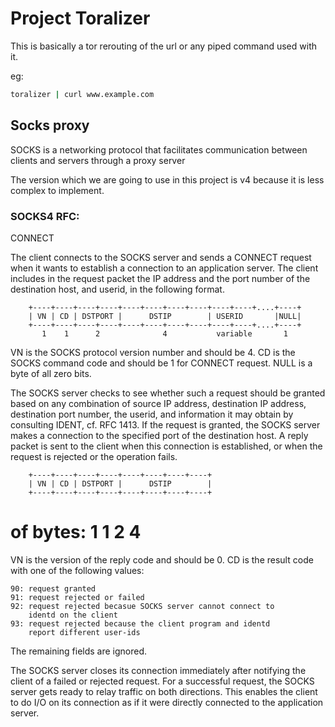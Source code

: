 # Project Toralizer

This is basically a tor rerouting of the url or any piped command used with it.

eg:
``` bash
toralizer | curl www.example.com
```

## Socks proxy
SOCKS is a networking protocol that facilitates communication between clients and servers through a proxy server

The version which we are going to use in this project is v4 because it is less complex to implement.

### SOCKS4 RFC:
CONNECT

The client connects to the SOCKS server and sends a CONNECT request when
it wants to establish a connection to an application server. The client
includes in the request packet the IP address and the port number of the
destination host, and userid, in the following format.

		+----+----+----+----+----+----+----+----+----+----+....+----+
		| VN | CD | DSTPORT |      DSTIP        | USERID       |NULL|
		+----+----+----+----+----+----+----+----+----+----+....+----+
    	   1    1      2              4           variable       1

VN is the SOCKS protocol version number and should be 4. CD is the
SOCKS command code and should be 1 for CONNECT request. NULL is a byte
of all zero bits.

The SOCKS server checks to see whether such a request should be granted
based on any combination of source IP address, destination IP address,
destination port number, the userid, and information it may obtain by
consulting IDENT, cf. RFC 1413.  If the request is granted, the SOCKS
server makes a connection to the specified port of the destination host.
A reply packet is sent to the client when this connection is established,
or when the request is rejected or the operation fails. 

		+----+----+----+----+----+----+----+----+
		| VN | CD | DSTPORT |      DSTIP        |
		+----+----+----+----+----+----+----+----+
 # of bytes:	   1    1      2              4

VN is the version of the reply code and should be 0. CD is the result
code with one of the following values:

	90: request granted
	91: request rejected or failed
	92: request rejected becasue SOCKS server cannot connect to
	    identd on the client
	93: request rejected because the client program and identd
	    report different user-ids

The remaining fields are ignored.

The SOCKS server closes its connection immediately after notifying
the client of a failed or rejected request. For a successful request,
the SOCKS server gets ready to relay traffic on both directions. This
enables the client to do I/O on its connection as if it were directly
connected to the application server.